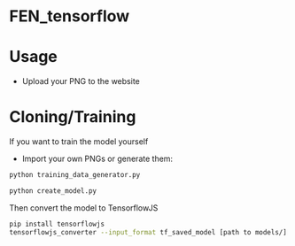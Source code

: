 # FEN_tensorflow

# Usage
- Upload your PNG to the website 

# Cloning/Training
If you want to train the model yourself

- Import your own PNGs or generate them: 
```python
python training_data_generator.py
```
```python
python create_model.py
```
Then convert the model to TensorflowJS
```sh
pip install tensorflowjs
tensorflowjs_converter --input_format tf_saved_model [path to models/] [output dir]
```
